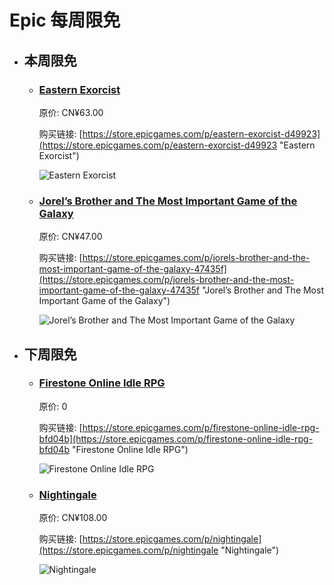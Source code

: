 # Epic 每周限免

- ## 本周限免


  - ### [Eastern Exorcist](https://store.epicgames.com/p/eastern-exorcist-d49923 "Eastern Exorcist")

    原价: CN¥63.00

    购买链接: [https://store.epicgames.com/p/eastern-exorcist-d49923](https://store.epicgames.com/p/eastern-exorcist-d49923 "Eastern Exorcist")

    ![Eastern Exorcist](https://cdn1.epicgames.com/spt-assets/aa3726b6b8a14b148b58992e8d2700b1/eastern-exorcist-k4a82.png)


  - ### [Jorel’s Brother and The Most Important Game of the Galaxy](https://store.epicgames.com/p/jorels-brother-and-the-most-important-game-of-the-galaxy-47435f "Jorel’s Brother and The Most Important Game of the Galaxy")

    原价: CN¥47.00

    购买链接: [https://store.epicgames.com/p/jorels-brother-and-the-most-important-game-of-the-galaxy-47435f](https://store.epicgames.com/p/jorels-brother-and-the-most-important-game-of-the-galaxy-47435f "Jorel’s Brother and The Most Important Game of the Galaxy")

    ![Jorel’s Brother and The Most Important Game of the Galaxy](https://cdn1.epicgames.com/spt-assets/6d5a003f768f4957b4ed48b373f86b32/jorels-brother-and-the-most-important-game-of-the-galaxy-liq5n.png)


- ## 下周限免


  - ### [Firestone Online Idle RPG](https://store.epicgames.com/p/firestone-online-idle-rpg-bfd04b "Firestone Online Idle RPG")

    原价: 0

    购买链接: [https://store.epicgames.com/p/firestone-online-idle-rpg-bfd04b](https://store.epicgames.com/p/firestone-online-idle-rpg-bfd04b "Firestone Online Idle RPG")

    ![Firestone Online Idle RPG](https://cdn1.epicgames.com/spt-assets/69576a28f7154fe9a0dce97508da5163/firestone-online-idle-rpg-1p5r8.png)


  - ### [Nightingale](https://store.epicgames.com/p/nightingale "Nightingale")

    原价: CN¥108.00

    购买链接: [https://store.epicgames.com/p/nightingale](https://store.epicgames.com/p/nightingale "Nightingale")

    ![Nightingale](https://cdn1.epicgames.com/spt-assets/3c9f4ef0d1b240de9586b0cdd380ff92/nightingale-a7wrd.jpg)

